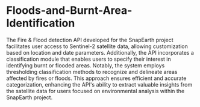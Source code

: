 # Floods-and-Burnt-Area-Identification
The Fire & Flood detection API developed for the SnapEarth project facilitates user access to Sentinel-2 satellite data, allowing customization based on location and date parameters. Additionally, the API incorporates a classification module that enables users to specify their interest in identifying burnt or flooded areas. Notably, the system employs thresholding classification methods to recognize and delineate areas affected by fires or floods. This approach ensures efficient and accurate categorization, enhancing the API's ability to extract valuable insights from the satellite data for users focused on environmental analysis within the SnapEarth project.
